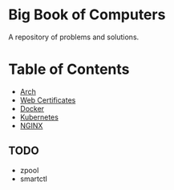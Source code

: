 # Big Book of Computers
A repository of problems and solutions.

# Table of Contents
* [Arch](arch.md)
* [Web Certificates](web-certificates.md)
* [Docker](docker.md)
* [Kubernetes](kubernetes.md)
* [NGINX](nginx.md)

## TODO
* zpool
* smartctl
